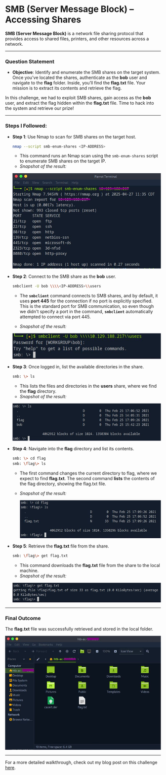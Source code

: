 # SMB (Server Message Block) – Accessing Shares 

**SMB (Server Message Block)** is a network file sharing protocol that provides access to shared files, printers, and other resources across a network.

---

### Question Statement

- **Objective**: Identify and enumerate the SMB shares on the target system. Once you've located the shares, authenticate as the **bob** user and navigate to the **flag** folder. Inside, you’ll find the **flag.txt** file. Your mission is to extract its contents and retrieve the flag.

In this challenge, we had to exploit SMB shares, gain access as the **bob** user, and extract the flag hidden within the **flag.txt** file. Time to hack into the system and retrieve our prize!


---

### Steps I Followed:

- **Step 1**: Use Nmap to scan for SMB shares on the target host.

    ```bash
    nmap --script smb-enum-shares <IP-ADDRESS>
    ```
    - This command runs an Nmap scan using the `smb-enum-shares` script to enumerate SMB shares on the target IP.
    - _Snapshot of the result:_
      
    ![Nmap SMB Scan](images/smb-enum-shares.JPG)

- **Step 2**: Connect to the SMB share as the **bob** user.

    ```bash
    smbclient -U bob \\\\<IP-ADDRESS>\\users
    ```
    - The **`smbclient`** command connects to SMB shares, and by default, it uses **port 445** for the connection if no port is explicitly specified. This is the standard port for SMB communication, so even though we didn't specify a port in the command, **`smbclient`** automatically attempted to connect via port 445.

    - _Snapshot of the result:_
      
    ![Connection Attempt](images/smb-client.JPG)

- **Step 3**: Once logged in, list the available directories in the share.

    ```bash
    smb: \> ls
    ```
    - This lists the files and directories in the **users** share, where we find the **flag** directory.
    - _Snapshot of the result:_
      
    ![Directory Listing](images/smb-ls.JPG)

- **Step 4**: Navigate into the **flag** directory and list its contents.

    ```bash
   smb: \> cd flag
   smb: \flag\> ls
    ```
    - The first command changes the current directory to flag, where we expect to find **flag.txt**. The second command **lists** the contents of the flag directory, showing the flag.txt file.

    - _Snapshot of the result:_
      
      ![Change Directory](images/smb-cdflag.JPG)

- **Step 5**: Retrieve the **flag.txt** file from the share.

    ```bash
    smb: \flag\> get flag.txt
    ```
    - This command downloads the **flag.txt** file from the share to the local machine.
    - _Snapshot of the result:_
      
    ![File Download](images/smb-getflag.JPG)

---

### Final Outcome

The **flag.txt** file was successfully retrieved and stored in the local folder.

 ![File Download](images/smb-local-ss.JPG)


---

For a more detailed walkthrough, check out my blog post on this challenge [here](https://my-htb-hacking-journey.hashnode.dev/smb-unlocked-how-i-hacked-into-smb-shares-and-retrieved-the-flag).

